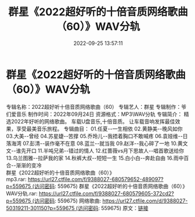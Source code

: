 ﻿---
title: 群星《2022超好听的十倍音质网络歌曲（60）》WAV分轨
date: 2022-09-25 13:57:11
categories: WAV车载音乐、镜像
tags: 华语中文
---
# 群星《2022超好听的十倍音质网络歌曲（60）》WAV分轨

专辑名称：2022超好听十倍音质网络歌曲（60）
专辑艺人：群星
专辑制作：爷们爱音乐
制作时间：2022年09月24日
资源格式：MP3\WAV分轨
专辑简介：
精选2022年好听的网络歌曲。
车载U盘音乐,十倍音质。
让车载音响发挥最佳效果，享受最美音乐旅程。
专辑曲目：
01.任夏--一生相依
02.黄静美--晚风如你
03.大美--曾经
04.苏星婕--苦撑
05.乔玲儿--我捂着胸口不敢喊疼
06.袁娅维--日落海湾
07.彭清--装作毫不在意
08.蓝兰--就当我
09.赵洋--我心碎了一地
10.黄文文--谁先开口
11.半吨兄弟--错过的情人
12.红蔷薇vs月下思故人--唱首歌送给你
13.乌兰图雅--拉萨我的家
14.秋裤大叔--短短一生
15.白小白--奔赴自由
16.雨中百合--渐渐的变冷\
群星《2022超好听的十倍音质网络歌曲（60）》mp3.rar: https://url27.ctfile.com/f/9388027-680579652-489097?p=559675 (访问密码:
559675)
群星《2022超好听的十倍音质网络歌曲（60）》WAV分轨.rar: https://url27.ctfile.com/f/9388027-680579605-372cd2?p=559675 (访问密码:
559675)
网络歌曲: https://url27.ctfile.com/d/9388027-50319211-301150?p=559675 (访问密码:
559675)
原文：[链接](https://blog.sina.com.cn/s/blog_1647c7e7601030zlb.html)